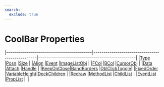 ```yaml
---
search:
  exclude: true
---
```


<h1 class="heading"><span class="name">CoolBar Properties</span></h1>

|-------------------------------------------|-------------------------------------------------|-------------------------------------------------|
|[Type](../properties/type.md)              |[Posn](../properties/posn.md)                    |[Size](../properties/size.md)                    |
|[Align](../properties/align.md)            |[Event](../properties/event.md)                  |[ImageListObj](../properties/imagelistobj.md)    |
|[FCol](../properties/fcol.md)              |[BCol](../properties/bcol.md)                    |[CursorObj](../properties/cursorobj.md)          |
|[Data](../properties/data.md)              |[Attach](../properties/attach.md)                |[Handle](../properties/handle.md)                |
|[KeepOnClose](../properties/keeponclose.md)|[BandBorders](../properties/bandborders.md)      |[DblClickToggle](../properties/dblclicktoggle.md)|
|[FixedOrder](../properties/fixedorder.md)  |[VariableHeight](../properties/variableheight.md)|[DockChildren](../properties/dockchildren.md)    |
|[Redraw](../properties/redraw.md)          |[MethodList](../properties/methodlist.md)        |[ChildList](../properties/childlist.md)          |
|[EventList](../properties/eventlist.md)    |[PropList](../properties/proplist.md)            |&nbsp;                                           |
